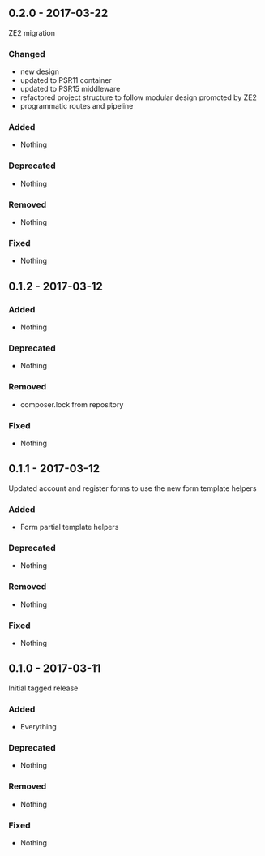 ## 0.2.0 - 2017-03-22

ZE2 migration

### Changed
* new design
* updated to PSR11 container
* updated to PSR15 middleware
* refactored project structure to follow modular design promoted by ZE2
* programmatic routes and pipeline

### Added
* Nothing

### Deprecated
* Nothing

### Removed
* Nothing

### Fixed
* Nothing


## 0.1.2 - 2017-03-12

### Added
* Nothing

### Deprecated
* Nothing

### Removed
* composer.lock from repository

### Fixed
* Nothing


## 0.1.1 - 2017-03-12

Updated account and register forms to use the new form template helpers

### Added
* Form partial template helpers

### Deprecated
* Nothing

### Removed
* Nothing

### Fixed
* Nothing


## 0.1.0 - 2017-03-11

Initial tagged release

### Added
* Everything

### Deprecated
* Nothing

### Removed
* Nothing

### Fixed
* Nothing
